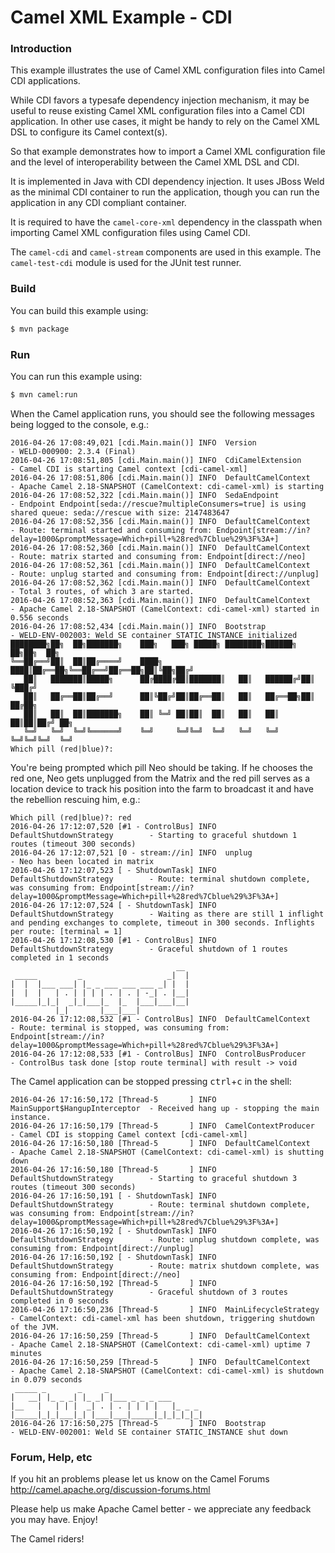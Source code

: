 # Camel XML Example - CDI

### Introduction

This example illustrates the use of Camel XML configuration files into
Camel CDI applications.

While CDI favors a typesafe dependency injection mechanism, it may be useful
to reuse existing Camel XML configuration files into a Camel CDI application.
In other use cases, it might be handy to rely on the Camel XML DSL to configure
its Camel context(s).

So that example demonstrates how to import a Camel XML configuration file
and the level of interoperability between the Camel XML DSL and CDI.

It is implemented in Java with CDI dependency injection.
It uses JBoss Weld as the minimal CDI container to run the application,
though you can run the application in any CDI compliant container.

It is required to have the `camel-core-xml` dependency in the classpath
when importing Camel XML configuration files using Camel CDI.

The `camel-cdi` and `camel-stream` components are used in this example.
The `camel-test-cdi` module is used for the JUnit test runner.

### Build

You can build this example using:

```sh
$ mvn package
```

### Run

You can run this example using:

```sh
$ mvn camel:run
```

When the Camel application runs, you should see the following messages
being logged to the console, e.g.:
```
2016-04-26 17:08:49,021 [cdi.Main.main()] INFO  Version                        - WELD-000900: 2.3.4 (Final)
2016-04-26 17:08:51,805 [cdi.Main.main()] INFO  CdiCamelExtension              - Camel CDI is starting Camel context [cdi-camel-xml]
2016-04-26 17:08:51,806 [cdi.Main.main()] INFO  DefaultCamelContext            - Apache Camel 2.18-SNAPSHOT (CamelContext: cdi-camel-xml) is starting
2016-04-26 17:08:52,322 [cdi.Main.main()] INFO  SedaEndpoint                   - Endpoint Endpoint[seda://rescue?multipleConsumers=true] is using shared queue: seda://rescue with size: 2147483647
2016-04-26 17:08:52,356 [cdi.Main.main()] INFO  DefaultCamelContext            - Route: terminal started and consuming from: Endpoint[stream://in?delay=1000&promptMessage=Which+pill+%28red%7Cblue%29%3F%3A+]
2016-04-26 17:08:52,360 [cdi.Main.main()] INFO  DefaultCamelContext            - Route: matrix started and consuming from: Endpoint[direct://neo]
2016-04-26 17:08:52,361 [cdi.Main.main()] INFO  DefaultCamelContext            - Route: unplug started and consuming from: Endpoint[direct://unplug]
2016-04-26 17:08:52,362 [cdi.Main.main()] INFO  DefaultCamelContext            - Total 3 routes, of which 3 are started.
2016-04-26 17:08:52,363 [cdi.Main.main()] INFO  DefaultCamelContext            - Apache Camel 2.18-SNAPSHOT (CamelContext: cdi-camel-xml) started in 0.556 seconds
2016-04-26 17:08:52,434 [cdi.Main.main()] INFO  Bootstrap                      - WELD-ENV-002003: Weld SE container STATIC_INSTANCE initialized
████████╗██╗  ██╗███████╗    ███╗   ███╗ █████╗ ████████╗██████╗ ██╗██╗  ██╗
╚══██╔══╝██║  ██║██╔════╝    ████╗ ████║██╔══██╗╚══██╔══╝██╔══██╗██║╚██╗██╔╝
   ██║   ███████║█████╗      ██╔████╔██║███████║   ██║   ██████╔╝██║ ╚███╔╝ 
   ██║   ██╔══██║██╔══╝      ██║╚██╔╝██║██╔══██║   ██║   ██╔══██╗██║ ██╔██╗ 
   ██║   ██║  ██║███████╗    ██║ ╚═╝ ██║██║  ██║   ██║   ██║  ██║██║██╔╝ ██╗
   ╚═╝   ╚═╝  ╚═╝╚══════╝    ╚═╝     ╚═╝╚═╝  ╚═╝   ╚═╝   ╚═╝  ╚═╝╚═╝╚═╝  ╚═╝
Which pill (red|blue)?: 

```

You're being prompted which pill Neo should be taking. If he chooses the red one,
Neo gets unplugged from the Matrix and the red pill serves as a location device
to track his position into the farm to broadcast it and have the rebellion
rescuing him, e.g.:
```
Which pill (red|blue)?: red
2016-04-26 17:12:07,520 [#1 - ControlBus] INFO  DefaultShutdownStrategy        - Starting to graceful shutdown 1 routes (timeout 300 seconds)
2016-04-26 17:12:07,521 [0 - stream://in] INFO  unplug                         - Neo has been located in matrix
2016-04-26 17:12:07,523 [ - ShutdownTask] INFO  DefaultShutdownStrategy        - Route: terminal shutdown complete, was consuming from: Endpoint[stream://in?delay=1000&promptMessage=Which+pill+%28red%7Cblue%29%3F%3A+]
2016-04-26 17:12:07,524 [ - ShutdownTask] INFO  DefaultShutdownStrategy        - Waiting as there are still 1 inflight and pending exchanges to complete, timeout in 300 seconds. Inflights per route: [terminal = 1]
2016-04-26 17:12:08,530 [#1 - ControlBus] INFO  DefaultShutdownStrategy        - Graceful shutdown of 1 routes completed in 1 seconds
                                     __ 
 _____         _                   _|  |
|  |  |___ ___| |_ _ ___ ___ ___ _| |  |
|  |  |   | . | | | | . | . | -_| . |__|
|_____|_|_|  _|_|___|_  |_  |___|___|__|
          |_|       |___|___|           
2016-04-26 17:12:08,532 [#1 - ControlBus] INFO  DefaultCamelContext            - Route: terminal is stopped, was consuming from: Endpoint[stream://in?delay=1000&promptMessage=Which+pill+%28red%7Cblue%29%3F%3A+]
2016-04-26 17:12:08,533 [#1 - ControlBus] INFO  ControlBusProducer             - ControlBus task done [stop route terminal] with result -> void
```

The Camel application can be stopped pressing <kbd>ctrl</kbd>+<kbd>c</kbd> in the shell:
```
2016-04-26 17:16:50,172 [Thread-5       ] INFO  MainSupport$HangupInterceptor  - Received hang up - stopping the main instance.
2016-04-26 17:16:50,179 [Thread-5       ] INFO  CamelContextProducer           - Camel CDI is stopping Camel context [cdi-camel-xml]
2016-04-26 17:16:50,180 [Thread-5       ] INFO  DefaultCamelContext            - Apache Camel 2.18-SNAPSHOT (CamelContext: cdi-camel-xml) is shutting down
2016-04-26 17:16:50,180 [Thread-5       ] INFO  DefaultShutdownStrategy        - Starting to graceful shutdown 3 routes (timeout 300 seconds)
2016-04-26 17:16:50,191 [ - ShutdownTask] INFO  DefaultShutdownStrategy        - Route: terminal shutdown complete, was consuming from: Endpoint[stream://in?delay=1000&promptMessage=Which+pill+%28red%7Cblue%29%3F%3A+]
2016-04-26 17:16:50,192 [ - ShutdownTask] INFO  DefaultShutdownStrategy        - Route: unplug shutdown complete, was consuming from: Endpoint[direct://unplug]
2016-04-26 17:16:50,192 [ - ShutdownTask] INFO  DefaultShutdownStrategy        - Route: matrix shutdown complete, was consuming from: Endpoint[direct://neo]
2016-04-26 17:16:50,192 [Thread-5       ] INFO  DefaultShutdownStrategy        - Graceful shutdown of 3 routes completed in 0 seconds
2016-04-26 17:16:50,236 [Thread-5       ] INFO  MainLifecycleStrategy          - CamelContext: cdi-camel-xml has been shutdown, triggering shutdown of the JVM.
2016-04-26 17:16:50,259 [Thread-5       ] INFO  DefaultCamelContext            - Apache Camel 2.18-SNAPSHOT (CamelContext: cdi-camel-xml) uptime 7 minutes
2016-04-26 17:16:50,259 [Thread-5       ] INFO  DefaultCamelContext            - Apache Camel 2.18-SNAPSHOT (CamelContext: cdi-camel-xml) is shutdown in 0.079 seconds
 _____ _       _     _                     
|   __| |_ _ _| |_ _| |___ _ _ _ ___       
|__   |   | | |  _| . | . | | | |   |_ _ _ 
|_____|_|_|___|_| |___|___|_____|_|_|_|_|_|
2016-04-26 17:16:50,275 [Thread-5       ] INFO  Bootstrap                      - WELD-ENV-002001: Weld SE container STATIC_INSTANCE shut down
```

### Forum, Help, etc

If you hit an problems please let us know on the Camel Forums
<http://camel.apache.org/discussion-forums.html>

Please help us make Apache Camel better - we appreciate any feedback you may have. Enjoy!

The Camel riders!
